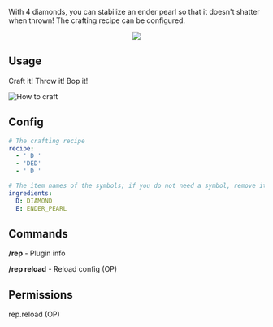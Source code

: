 With 4 diamonds, you can stabilize an ender pearl so that it doesn't shatter when thrown! The crafting recipe can be configured.

<p align="center">
  <img src="https://i.imgur.com/a6Yx0uo.gif">
</p>

## Usage
Craft it! Throw it! Bop it!

![How to craft](https://i.imgur.com/kQp3CPp.png)

## Config
```yaml
# The crafting recipe
recipe:
  - ' D '
  - 'DED'
  - ' D '

# The item names of the symbols; if you do not need a symbol, remove it or it will error
ingredients:
  D: DIAMOND
  E: ENDER_PEARL
```

## Commands
**/rep** - Plugin info

**/rep reload** - Reload config (OP)

## Permissions
rep.reload (OP)

